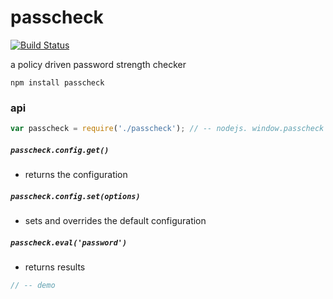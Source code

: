 # passcheck

[![Build Status](https://api.travis-ci.org/scniro/passcheck.svg)](https://travis-ci.org/scniro/passcheck)

a policy driven password strength checker

```
npm install passcheck
```

### api

```javascript
var passcheck = require('./passcheck'); // -- nodejs. window.passcheck -- browser
```

##### `passcheck.config.get()`
 - returns the configuration

##### `passcheck.config.set(options)`
 - sets and overrides the default configuration

 ##### `passcheck.eval('password')`
  - returns results

```javascript
// -- demo
```